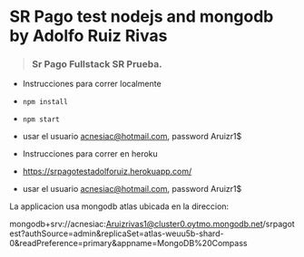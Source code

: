 # SR Pago test nodejs and mongodb by Adolfo Ruiz Rivas
> ### Sr Pago Fullstack SR Prueba.


- Instrucciones para correr localmente

- `npm install` 
- `npm start`
- usar el usuario acnesiac@hotmail.com, password Aruizr1$

- Instrucciones para correr en heroku

- https://srpagotestadolforuiz.herokuapp.com/
- usar el usuario acnesiac@hotmail.com, password Aruizr1$


La applicacion usa mongodb atlas ubicada en la direccion:

mongodb+srv://acnesiac:Aruizrivas1@cluster0.oytmo.mongodb.net/srpagotest?authSource=admin&replicaSet=atlas-weuu5b-shard-0&readPreference=primary&appname=MongoDB%20Compass






